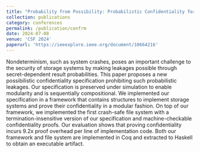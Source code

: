 ```yaml
---
title: "Probability from Possibility: Probabilistic Confidentiality for Storage Systems Under Nondeterminism"
collection: publications
category: conferences
permalink: /publication/confrm
date: 2024-07-08
venue: 'CSF 2024'
paperurl: 'https://ieeexplore.ieee.org/document/10664216'
---
```


Nondeterminism, such as system crashes, poses an important challenge to the security of storage systems by making leakages possible through secret-dependent result probabilities. This paper proposes a new possibilistic confidentiality specification prohibiting such probabilistic leakages. Our specification is preserved under simulation to enable modularity and is sequentially compositional. We implemented our specification in a framework that contains structures to implement storage systems and prove their confidentiality in a modular fashion. On top of our framework, we implemented the first crash-safe file system with a termination-insensitive version of our specification and machine-checkable confidentiality proofs. Our evaluation shows that proving confidentiality incurs 9.2x proof overhead per line of implementation code. Both our framework and file system are implemented in Coq and extracted to Haskell to obtain an executable artifact.

